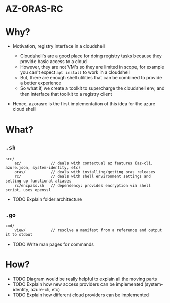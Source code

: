 # AZ-ORAS-RC

# Why?
- Motivation, registry interface in a cloudshell
    - Cloudshell's are a good place for doing registry tasks because they provide basic access to a cloud
    - However, they are not VM's so they are limited in scope, for example you can't expect `apt install` to work in a cloudshell
    - But, there are enough shell utilities that can be combined to provide a better experience
    - So what if, we create a toolkit to supercharge the cloudshell env, and then interface that toolkit to a registry client

- Hence, azorasrc is the first implementation of this idea for the azure cloud shell

# What?

## `.sh`
```
src/
    az/             // deals with contextual az features (az-cli, azure.json, system-identity, etc)
    oras/           // deals with installing/getting oras releases
    rc/             // deals with shell environment settings and setting up functional aliases
    rc/encpass.sh   // dependency: provides encryption via shell script, uses openssl
```
- TODO Explain folder architecture

## `.go`
```
cmd/
    view/           // resolve a manifest from a reference and output it to stdout
```
- TODO Write man pages for commands

# How?

- TODO Diagram would be really helpful to explain all the moving parts 
- TODO Explain how new access providers can be implemented (system-identity, azure-cli, etc)
- TODO Explain how different cloud providers can be implemented
